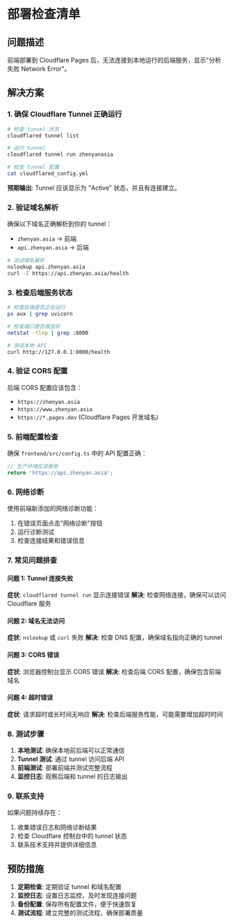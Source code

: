 # 部署检查清单

## 问题描述
前端部署到 Cloudflare Pages 后，无法连接到本地运行的后端服务，显示"分析失败 Network Error"。

## 解决方案

### 1. 确保 Cloudflare Tunnel 正确运行

```bash
# 检查 tunnel 状态
cloudflared tunnel list

# 运行 tunnel
cloudflared tunnel run zhenyanasia

# 检查 tunnel 配置
cat cloudflared_config.yml
```

**预期输出**: Tunnel 应该显示为 "Active" 状态，并且有连接建立。

### 2. 验证域名解析

确保以下域名正确解析到你的 tunnel：
- `zhenyan.asia` → 前端
- `api.zhenyan.asia` → 后端

```bash
# 测试域名解析
nslookup api.zhenyan.asia
curl -I https://api.zhenyan.asia/health
```

### 3. 检查后端服务状态

```bash
# 检查后端是否正在运行
ps aux | grep uvicorn

# 检查端口是否被监听
netstat -tlnp | grep :8000

# 测试本地 API
curl http://127.0.0.1:8000/health
```

### 4. 验证 CORS 配置

后端 CORS 配置应该包含：
- `https://zhenyan.asia`
- `https://www.zhenyan.asia`
- `https://*.pages.dev` (Cloudflare Pages 开发域名)

### 5. 前端配置检查

确保 `frontend/src/config.ts` 中的 API 配置正确：

```typescript
// 生产环境应该使用
return 'https://api.zhenyan.asia';
```

### 6. 网络诊断

使用前端新添加的网络诊断功能：
1. 在错误页面点击"网络诊断"按钮
2. 运行诊断测试
3. 检查连接结果和错误信息

### 7. 常见问题排查

#### 问题 1: Tunnel 连接失败
**症状**: `cloudflared tunnel run` 显示连接错误
**解决**: 检查网络连接，确保可以访问 Cloudflare 服务

#### 问题 2: 域名无法访问
**症状**: `nslookup` 或 `curl` 失败
**解决**: 检查 DNS 配置，确保域名指向正确的 tunnel

#### 问题 3: CORS 错误
**症状**: 浏览器控制台显示 CORS 错误
**解决**: 检查后端 CORS 配置，确保包含前端域名

#### 问题 4: 超时错误
**症状**: 请求超时或长时间无响应
**解决**: 检查后端服务性能，可能需要增加超时时间

### 8. 测试步骤

1. **本地测试**: 确保本地前后端可以正常通信
2. **Tunnel 测试**: 通过 tunnel 访问后端 API
3. **前端测试**: 部署前端并测试完整流程
4. **监控日志**: 观察后端和 tunnel 的日志输出

### 9. 联系支持

如果问题持续存在：
1. 收集错误日志和网络诊断结果
2. 检查 Cloudflare 控制台中的 tunnel 状态
3. 联系技术支持并提供详细信息

## 预防措施

1. **定期检查**: 定期验证 tunnel 和域名配置
2. **监控日志**: 设置日志监控，及时发现连接问题
3. **备份配置**: 保存所有配置文件，便于快速恢复
4. **测试流程**: 建立完整的测试流程，确保部署质量
